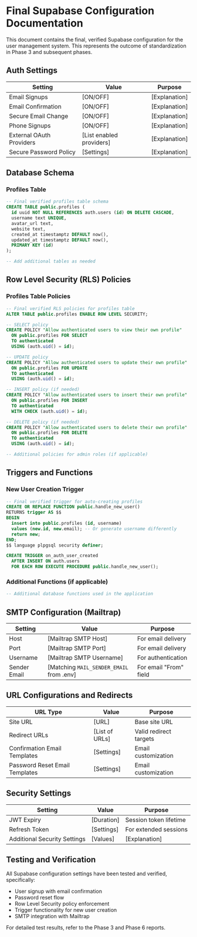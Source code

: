 # Final Supabase Configuration Documentation

This document contains the final, verified Supabase configuration for the user management system. This represents the outcome of standardization in Phase 3 and subsequent phases.

## Auth Settings

| Setting | Value | Purpose |
|---------|-------|---------|
| Email Signups | [ON/OFF] | [Explanation] |
| Email Confirmation | [ON/OFF] | [Explanation] |
| Secure Email Change | [ON/OFF] | [Explanation] |
| Phone Signups | [ON/OFF] | [Explanation] |
| External OAuth Providers | [List enabled providers] | [Explanation] |
| Secure Password Policy | [Settings] | [Explanation] |

## Database Schema

### Profiles Table

```sql
-- Final verified profiles table schema
CREATE TABLE public.profiles (
  id uuid NOT NULL REFERENCES auth.users (id) ON DELETE CASCADE,
  username text UNIQUE,
  avatar_url text,
  website text,
  created_at timestamptz DEFAULT now(),
  updated_at timestamptz DEFAULT now(),
  PRIMARY KEY (id)
);

-- Add additional tables as needed
```

## Row Level Security (RLS) Policies

### Profiles Table Policies

```sql
-- Final verified RLS policies for profiles table
ALTER TABLE public.profiles ENABLE ROW LEVEL SECURITY;

-- SELECT policy
CREATE POLICY "Allow authenticated users to view their own profile"
  ON public.profiles FOR SELECT
  TO authenticated
  USING (auth.uid() = id);

-- UPDATE policy
CREATE POLICY "Allow authenticated users to update their own profile"
  ON public.profiles FOR UPDATE
  TO authenticated
  USING (auth.uid() = id);

-- INSERT policy (if needed)
CREATE POLICY "Allow authenticated users to insert their own profile"
  ON public.profiles FOR INSERT
  TO authenticated
  WITH CHECK (auth.uid() = id);

-- DELETE policy (if needed)
CREATE POLICY "Allow authenticated users to delete their own profile"
  ON public.profiles FOR DELETE
  TO authenticated
  USING (auth.uid() = id);

-- Additional policies for admin roles (if applicable)
```

## Triggers and Functions

### New User Creation Trigger

```sql
-- Final verified trigger for auto-creating profiles
CREATE OR REPLACE FUNCTION public.handle_new_user()
RETURNS trigger AS $$
BEGIN
  insert into public.profiles (id, username)
  values (new.id, new.email); -- Or generate username differently
  return new;
END;
$$ language plpgsql security definer;

CREATE TRIGGER on_auth_user_created
  AFTER INSERT ON auth.users
  FOR EACH ROW EXECUTE PROCEDURE public.handle_new_user();
```

### Additional Functions (if applicable)

```sql
-- Additional database functions used in the application
```

## SMTP Configuration (Mailtrap)

| Setting | Value | Purpose |
|---------|-------|---------|
| Host | [Mailtrap SMTP Host] | For email delivery |
| Port | [Mailtrap SMTP Port] | For email delivery |
| Username | [Mailtrap SMTP Username] | For authentication |
| Sender Email | [Matching `MAIL_SENDER_EMAIL` from .env] | For email "From" field |

## URL Configurations and Redirects

| URL Type | Value | Purpose |
|----------|-------|---------|
| Site URL | [URL] | Base site URL |
| Redirect URLs | [List of URLs] | Valid redirect targets |
| Confirmation Email Templates | [Settings] | Email customization |
| Password Reset Email Templates | [Settings] | Email customization |

## Security Settings

| Setting | Value | Purpose |
|---------|-------|---------|
| JWT Expiry | [Duration] | Session token lifetime |
| Refresh Token | [Settings] | For extended sessions |
| Additional Security Settings | [Values] | [Explanation] |

## Testing and Verification

All Supabase configuration settings have been tested and verified, specifically:

- User signup with email confirmation
- Password reset flow
- Row Level Security policy enforcement
- Trigger functionality for new user creation
- SMTP integration with Mailtrap

For detailed test results, refer to the Phase 3 and Phase 6 reports.

